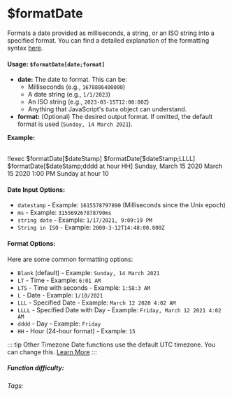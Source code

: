 # $formatDate

Formats a date provided as milliseconds, a string, or an ISO string into a specified format. You can find a detailed explanation of the formatting syntax [here](https://momentjs.com/docs/#/parsing/string-format/).

#### Usage: `$formatDate[date;format]`

*   **date:** The date to format. This can be:
    *   Milliseconds (e.g., `1678886400000`)
    *   A date string (e.g., `1/1/2023`)
    *   An ISO string (e.g., `2023-03-15T12:00:00Z`)
    *   Anything that JavaScript's `Date` object can understand.
*   **format:** (Optional) The desired output format. If omitted, the default format is used (`Sunday, 14 March 2021`).

**Example:**

<br/>

<discord-messages>
	<discord-message :bot="false" role-color="#ffcc9a" author="Member">
		!!exec $formatDate[$dateStamp]
             $formatDate[$dateStamp;LLLL]
                $formatDate[$dateStamp;dddd at hour HH]
	</discord-message>
	<discord-message :bot="true" role-color="#0099ff" author="Custom Command" avatar="https://media.discordapp.net/avatars/725721249652670555/781224f90c3b841ba5b40678e032f74a.webp">
		Sunday, March 15 2020
        March 15 2020 1:00 PM
        Sunday at hour 10
	</discord-message>
</discord-messages>

#### Date Input Options:

*   `datestamp` - Example: `1615578797890` (Milliseconds since the Unix epoch)
*   `ms` - Example: `315569267878790ms`
*   `string date` - Example: `1/17/2021, 9:09:19 PM`
*   `String in ISO` - Example: `2000-3-12T14:48:00.000Z`

#### Format Options:

Here are some common formatting options:

*   `Blank` (default) - Example: `Sunday, 14 March 2021`
*   `LT` - Time - Example: `6:01 AM`
*   `LTS` - Time with seconds - Example: `1:58:3 AM`
*   `L` - Date - Example: `1/10/2021`
*   `LLL` - Specified Date - Example: `March 12 2020 4:02 AM`
*   `LLLL` - Specified Date with Day - Example: `Friday, March 12 2021 4:02 AM`
*   `dddd` - Day - Example: `Friday`
*   `HH` - Hour (24-hour format) - Example: `15`

::: tip Other Timezone
Date functions use the default UTC timezone. You can change this. [Learn More](./timezone.md)
:::

##### Function difficulty: <Badge type="tip" text="Easy" vertical="middle" />
###### Tags: <Badge type="tip" text="formatDate" vertical="middle" />